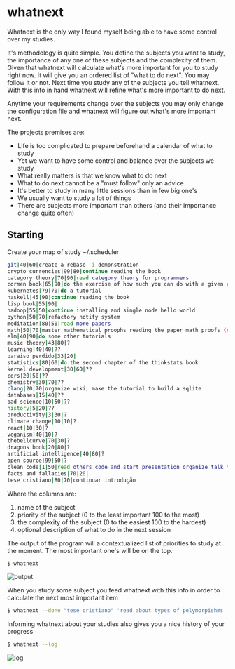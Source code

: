 # whatnext

Whatnext is the only way I found myself being able to have some control
over my studies.

It's methodology is quite simple. You define the subjects you want to
study, the importance of any one of these subjects and the complexity of
them. Given that whatnext will calculate what's more
important for you to study right now. It will give you an ordered list
of "what to do next". You may follow it or not. Next time you study any
of the subjects you tell whatnext. With this info in hand whatnext will
refine what's more important to do next.

Anytime your requirements change over the subjects you may only change
the configuration file and whatnext will figure out what's more
important next.

The projects premises are:

- Life is too complicated to prepare beforehand a calendar of what to study
- Yet we want to have some control and balance over the subjects we study
- What really matters is that we know what to do next
- What to do next cannot be a "must follow" only an advice
- It's better to study in many little sessions than in few big one's
- We usually want to study a lot of things
- There are subjects more important than others (and their importance change quite often)

## Starting

Create your map of study ~/.scheduler

```sh
git|40|60|create a rebase -i demonstration
crypto currencies|99|80|continue reading the book
category theory|70|90|read category theory for programmers
cormen book|65|90|do the exercise of how much you can do with a given complexity (wiki)
kubernetes|79|70|do a tutorial
haskell|45|90|continue reading the book
lisp book|55|90|
hadoop|55|50|continue installing and single node hello world
python|50|70|refactory notify system
meditation|80|50|read more papers
math|50|70|master mathematical proophs reading the paper math_proofs (next section: quantifiers), study logarithms as well
elm|40|90|do some other tutorials
music theory|43|80|?
learning|40|40|??
paraiso perdido|33|20|
statistics|80|60|do the second chapter of the thinkstats book
kernel development|30|60|??
cqrs|20|50|??
chemistry|30|70|??
clang|20|70|organize wiki, make the tutorial to build a sqlite
databases|15|40|??
bad science|10|50|??
history|5|20|??
productivity|3|30|?
climate change|10|10|?
react|10|30|?
veganism|40|10|?
thebellcurve|70|30|?
dragons book|20|80|?
artificial intelligence|40|80|?
open source|99|50|?
clean code|1|50|read others code and start presentation organize talk topics on the presentation
facts and fallacies|70|20|
tese cristiano|80|70|continuar introdução
```
Where the columns are:
1. name of the subject
2. priority of the subject (0 to the least important 100 to the most)
3. the complexity of the subject (0 to the easiest 100 to the hardest)
4. optional description of what to do in the next session

The output of the program will a contextualized list of priorities to
study at the moment. The most important one's will be on the top.

```sh
$ whatnext
```

![output](https://i.imgur.com/KJqNfJC.png)

When you study some subject you feed whatnext with this info in order to calculate the next most important item

```sh
$ whatnext --done "tese cristiano" 'read about types of polymorpishms'
```

Informing whatnext about your studies also gives you a nice history of your progress

```sh
$ whatnext --log
```

![log](https://i.imgur.com/s7vayZd.png)
